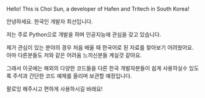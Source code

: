 Hello! This is Choi Sun, a developer of Hafen and Tritech in South Korea!

안녕하세요. 한국인 개발자 최선입니다.

저는 주로 Python으로 개발을 하며 인공지능에 관심을 갖고 있습니다.

제가 관심이 있는 분야의 경우 처음 배울 때 한국어로 된 자료를 찾아보기 어려웠어요. 아마 다른분들도 저와 같은 어려움 느끼신분들 계실것 같아요.

그래서 이곳에는 해외의 다양한 코드들을 다른 한국 개발자분들이 쉽게 사용하실수 있도록 주석과 간단한 코드 예제를 올리며 보관할 예정입니다.

팔로잉 해주시고 편하게 사용하시길 바래요!


